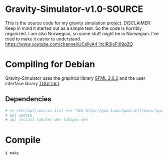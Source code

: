 ﻿# Gravity-Simulator-v1.0-SOURCE

This is the source code for my gravity simulation project. DISCLAIMER: Keep in
mind it started out as a simple test. So the code is horribly organized. I am
also Norwegian, so some stuff might be in Norwegian. I've tried to make it
easier to understand. https://www.youtube.com/channel/UCslIyA4_1rciR3loFI09pZQ


# Compiling for Debian

Gravity-Simulator uses the graphics library [SFML 2.6.2](http://www.sfml-dev.org/)
and the user interface library [TGUI 1.6.1](https://www.tgui.eu/).

## Dependencies

```bash
# >> /etc/apt/sources.list <<< "deb http://ppa.launchpad.net/texus/tgui/ubuntu xenial main"
# apt update
# apt install libsfml-dev libtgui-dev
```

# Compile

```bash
$ make
```
